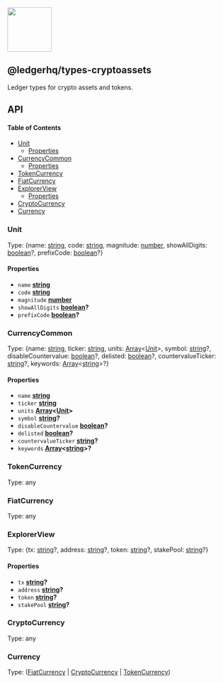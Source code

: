 <img src="https://user-images.githubusercontent.com/4631227/191834116-59cf590e-25cc-4956-ae5c-812ea464f324.png" height="100" />

## @ledgerhq/types-cryptoassets

Ledger types for crypto assets and tokens.

## API

<!-- Generated by documentation.js. Update this documentation by updating the source code. -->

#### Table of Contents

*   [Unit](#unit)
    *   [Properties](#properties)
*   [CurrencyCommon](#currencycommon)
    *   [Properties](#properties-1)
*   [TokenCurrency](#tokencurrency)
*   [FiatCurrency](#fiatcurrency)
*   [ExplorerView](#explorerview)
    *   [Properties](#properties-2)
*   [CryptoCurrency](#cryptocurrency)
*   [Currency](#currency)

### Unit

Type: {name: [string](https://developer.mozilla.org/docs/Web/JavaScript/Reference/Global_Objects/String), code: [string](https://developer.mozilla.org/docs/Web/JavaScript/Reference/Global_Objects/String), magnitude: [number](https://developer.mozilla.org/docs/Web/JavaScript/Reference/Global_Objects/Number), showAllDigits: [boolean](https://developer.mozilla.org/docs/Web/JavaScript/Reference/Global_Objects/Boolean)?, prefixCode: [boolean](https://developer.mozilla.org/docs/Web/JavaScript/Reference/Global_Objects/Boolean)?}

#### Properties

*   `name` **[string](https://developer.mozilla.org/docs/Web/JavaScript/Reference/Global_Objects/String)** 
*   `code` **[string](https://developer.mozilla.org/docs/Web/JavaScript/Reference/Global_Objects/String)** 
*   `magnitude` **[number](https://developer.mozilla.org/docs/Web/JavaScript/Reference/Global_Objects/Number)** 
*   `showAllDigits` **[boolean](https://developer.mozilla.org/docs/Web/JavaScript/Reference/Global_Objects/Boolean)?** 
*   `prefixCode` **[boolean](https://developer.mozilla.org/docs/Web/JavaScript/Reference/Global_Objects/Boolean)?** 

### CurrencyCommon

Type: {name: [string](https://developer.mozilla.org/docs/Web/JavaScript/Reference/Global_Objects/String), ticker: [string](https://developer.mozilla.org/docs/Web/JavaScript/Reference/Global_Objects/String), units: [Array](https://developer.mozilla.org/docs/Web/JavaScript/Reference/Global_Objects/Array)<[Unit](#unit)>, symbol: [string](https://developer.mozilla.org/docs/Web/JavaScript/Reference/Global_Objects/String)?, disableCountervalue: [boolean](https://developer.mozilla.org/docs/Web/JavaScript/Reference/Global_Objects/Boolean)?, delisted: [boolean](https://developer.mozilla.org/docs/Web/JavaScript/Reference/Global_Objects/Boolean)?, countervalueTicker: [string](https://developer.mozilla.org/docs/Web/JavaScript/Reference/Global_Objects/String)?, keywords: [Array](https://developer.mozilla.org/docs/Web/JavaScript/Reference/Global_Objects/Array)<[string](https://developer.mozilla.org/docs/Web/JavaScript/Reference/Global_Objects/String)>?}

#### Properties

*   `name` **[string](https://developer.mozilla.org/docs/Web/JavaScript/Reference/Global_Objects/String)** 
*   `ticker` **[string](https://developer.mozilla.org/docs/Web/JavaScript/Reference/Global_Objects/String)** 
*   `units` **[Array](https://developer.mozilla.org/docs/Web/JavaScript/Reference/Global_Objects/Array)<[Unit](#unit)>** 
*   `symbol` **[string](https://developer.mozilla.org/docs/Web/JavaScript/Reference/Global_Objects/String)?** 
*   `disableCountervalue` **[boolean](https://developer.mozilla.org/docs/Web/JavaScript/Reference/Global_Objects/Boolean)?** 
*   `delisted` **[boolean](https://developer.mozilla.org/docs/Web/JavaScript/Reference/Global_Objects/Boolean)?** 
*   `countervalueTicker` **[string](https://developer.mozilla.org/docs/Web/JavaScript/Reference/Global_Objects/String)?** 
*   `keywords` **[Array](https://developer.mozilla.org/docs/Web/JavaScript/Reference/Global_Objects/Array)<[string](https://developer.mozilla.org/docs/Web/JavaScript/Reference/Global_Objects/String)>?** 

### TokenCurrency

Type: any

### FiatCurrency

Type: any

### ExplorerView

Type: {tx: [string](https://developer.mozilla.org/docs/Web/JavaScript/Reference/Global_Objects/String)?, address: [string](https://developer.mozilla.org/docs/Web/JavaScript/Reference/Global_Objects/String)?, token: [string](https://developer.mozilla.org/docs/Web/JavaScript/Reference/Global_Objects/String)?, stakePool: [string](https://developer.mozilla.org/docs/Web/JavaScript/Reference/Global_Objects/String)?}

#### Properties

*   `tx` **[string](https://developer.mozilla.org/docs/Web/JavaScript/Reference/Global_Objects/String)?** 
*   `address` **[string](https://developer.mozilla.org/docs/Web/JavaScript/Reference/Global_Objects/String)?** 
*   `token` **[string](https://developer.mozilla.org/docs/Web/JavaScript/Reference/Global_Objects/String)?** 
*   `stakePool` **[string](https://developer.mozilla.org/docs/Web/JavaScript/Reference/Global_Objects/String)?** 

### CryptoCurrency

Type: any

### Currency

Type: ([FiatCurrency](#fiatcurrency) | [CryptoCurrency](#cryptocurrency) | [TokenCurrency](#tokencurrency))
